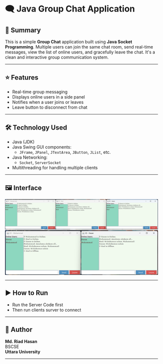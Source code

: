 # 🗨️ Java Group Chat Application

## 📝 Summary

This is a simple **Group Chat** application built using **Java Socket Programming**. Multiple users can join the same chat room, send real-time messages, view the list of online users, and gracefully leave the chat. It's a clean and interactive group communication system.

---

## ⭐ Features

- Real-time group messaging  
- Displays online users in a side panel  
- Notifies when a user joins or leaves  
- Leave button to disconnect from chat
  
---

## 🛠️ Technology Used

- Java (JDK)  
- Java Swing GUI components:  
  - `JFrame`, `JPanel`, `JTextArea`, `JButton`, `JList`, etc.  
- Java Networking:  
  - `Socket`, `ServerSocket`  
- Multithreading for handling multiple clients  

---

## 🖼️ Interface

<img src="sc1.png" alt="Chat App Interface Screenshot" width="1000"/>
<img src="sc2.png" alt="Chat App Interface Screenshot" width="650"/>

---

## ▶️ How to Run

 - Run the Server Code first
 - Then run clients surver to connect 

---

## 👤 Author

**Md. Riad Hasan**  
BSCSE   
**Uttara University**

---

